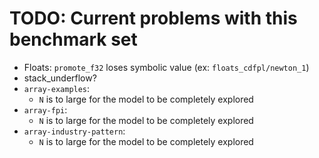 # TODO: Current problems with this benchmark set

* Floats: `promote_f32` loses symbolic value (ex: `floats_cdfpl/newton_1`)
* stack_underflow?
* `array-examples`: 
  * `N` is to large for the model to be completely explored
* `array-fpi`: 
  * `N` is to large for the model to be completely explored
* `array-industry-pattern`: 
  * `N` is to large for the model to be completely explored
